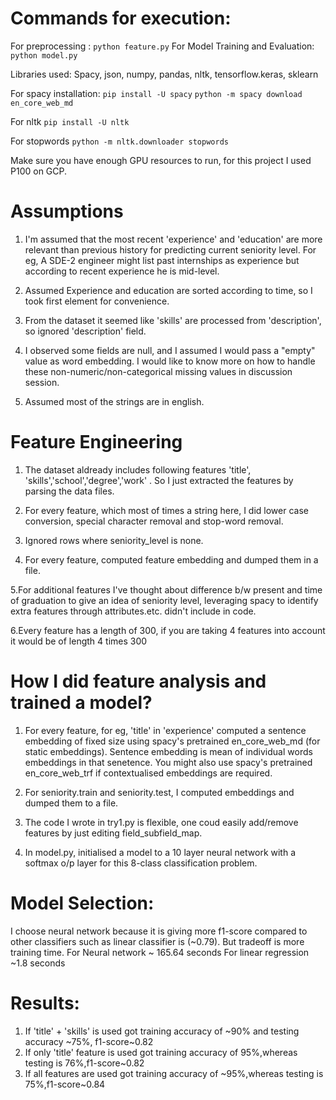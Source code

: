 
# Commands for execution:

For preprocessing : `python feature.py`
For Model Training and Evaluation: `python model.py`


Libraries used: Spacy, json, numpy, pandas, nltk, tensorflow.keras, sklearn

For spacy installation:
`pip install -U spacy`
`python -m spacy download en_core_web_md`

For nltk
`pip install -U nltk`

For stopwords
`python -m nltk.downloader stopwords`

Make sure you have enough GPU resources to run, for this project I used P100 on GCP.

# Assumptions

1. I'm assumed that the most recent 'experience' and 'education' are more relevant than previous history for predicting current seniority level. For eg, A SDE-2 engineer might list past internships as experience but according to recent experience he is mid-level.

2. Assumed Experience and education are sorted according to time, so I took first element for convenience.

3. From the dataset it seemed like 'skills' are processed from 'description', so ignored 'description' field.

4. I observed some fields are null, and I assumed I would pass a "empty" value as word embedding. I would like to know more on how to handle these non-numeric/non-categorical missing values in discussion session. 

5. Assumed most of the strings are in english.

# Feature Engineering

1. The dataset aldready includes following features 'title', 'skills','school','degree','work' . So I just extracted the features by parsing the data files.

2. For every feature, which most of times a string here, I did lower case conversion, special character removal and stop-word removal.

3. Ignored rows where seniority_level is none.

4. For every feature, computed feature embedding and dumped them in a file.

5.For additional features I've thought about difference b/w present and time of graduation to give an idea of seniority level, leveraging spacy to identify extra features through attributes.etc. didn't include in code.

6.Every feature has a length of 300, if you are taking 4 features into account it would be of length 4 times 300


# How I did feature analysis and trained a model?

1. For every feature, for eg, 'title' in 'experience' computed a sentence embedding of fixed size using spacy's pretrained en_core_web_md (for static embeddings). Sentence embedding is mean of individual words embeddings in that senetence. You might also use spacy's pretrained en_core_web_trf if contextualised embeddings are required.

2. For seniority.train and seniority.test, I computed embeddings and dumped them to a file.

3. The code I wrote in try1.py is flexible, one coud easily add/remove features by just editing field_subfield_map.

4. In model.py, initialised a model to a 10 layer neural network with a softmax o/p layer for this 8-class classification problem.

# Model Selection:

I choose neural network because it is giving more f1-score compared to other classifiers such as linear classifier is (~0.79).
But tradeoff is more training time.
For Neural network ~ 165.64 seconds
For linear regression ~1.8 seconds

# Results:
1. If 'title' + 'skills' is used got training accuracy of \~90% and testing accuracy \~75%, f1-score\~0.82
2. If only 'title' feature is used got training accuracy of 95%,whereas testing is 76%,f1-score\~0.82
3. If all features are used got training accuracy of \~95%,whereas testing is 75%,f1-score\~0.84


